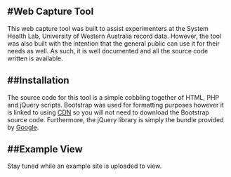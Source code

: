 


#Web Capture Tool 
---------------------------
This web capture tool was built to assist experimenters at the System Health Lab, University of Western Australia record data. However, the tool was also built with the intention that the general public can use it for their needs as well. As such, it is well documented and all the source code written is available. 

##Installation
-------------------------
The source code for this tool is a simple cobbling together of HTML, PHP and jQuery scripts. Bootstrap was used for formatting purposes however it is linked to using [CDN](http://getbootstrap.com/getting-started/) so you will not need to download the Bootstrap source code. Furthermore, the jQuery library is simply the bundle provided by [Google](https://ajax.googleapis.com/ajax/libs/jquery/2.2.2/jquery.min.js).


##Example View
------------------------
Stay tuned while an example site is uploaded to view. 

 


